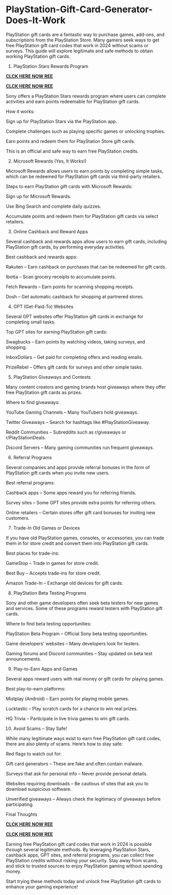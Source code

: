 # PlayStation-Gift-Card-Generator-Does-It-Work
PlayStation gift cards are a fantastic way to purchase games, add-ons, and subscriptions from the PlayStation Store. Many gamers seek ways to get free PlayStation gift card codes that work in 2024 without scams or surveys. This guide will explore legitimate and safe methods to obtain working PlayStation gift cards.

1. PlayStation Stars Rewards Program

**[CLCK HERE NOW REE](https://tinyurl.com/pnsgiftcads)**

**[CLCK HERE NOW REE](https://tinyurl.com/pnsgiftcads)**

Sony offers a PlayStation Stars rewards program where users can complete activities and earn points redeemable for PlayStation gift cards.

How it works:

Sign up for PlayStation Stars via the PlayStation app.

Complete challenges such as playing specific games or unlocking trophies.

Earn points and redeem them for PlayStation Store gift cards.

This is an official and safe way to earn free PlayStation credits.

2. Microsoft Rewards (Yes, It Works!)

Microsoft Rewards allows users to earn points by completing simple tasks, which can be redeemed for PlayStation gift cards via third-party retailers.

Steps to earn PlayStation gift cards with Microsoft Rewards:

Sign up for Microsoft Rewards.

Use Bing Search and complete daily quizzes.

Accumulate points and redeem them for PlayStation gift cards via select retailers.

3. Online Cashback and Reward Apps

Several cashback and rewards apps allow users to earn gift cards, including PlayStation gift cards, by performing everyday activities.

Best cashback and rewards apps:

Rakuten – Earn cashback on purchases that can be redeemed for gift cards.

Ibotta – Scan grocery receipts to accumulate points.

Fetch Rewards – Earn points for scanning shopping receipts.

Dosh – Get automatic cashback for shopping at partnered stores.

4. GPT (Get-Paid-To) Websites

Several GPT websites offer PlayStation gift cards in exchange for completing small tasks.

Top GPT sites for earning PlayStation gift cards:

Swagbucks – Earn points by watching videos, taking surveys, and shopping.

InboxDollars – Get paid for completing offers and reading emails.

PrizeRebel – Offers gift cards for surveys and other simple tasks.

5. PlayStation Giveaways and Contests

Many content creators and gaming brands host giveaways where they offer free PlayStation gift cards as prizes.

Where to find giveaways:

YouTube Gaming Channels – Many YouTubers hold giveaways.

Twitter Giveaways – Search for hashtags like #PlayStationGiveaway.

Reddit Communities – Subreddits such as r/giveaways or r/PlayStationDeals.

Discord Servers – Many gaming communities run frequent giveaways.

6. Referral Programs

Several companies and apps provide referral bonuses in the form of PlayStation gift cards when you invite new users.

Best referral programs:

Cashback apps – Some apps reward you for referring friends.

Survey sites – Some GPT sites provide extra points for referring others.

Online retailers – Certain stores offer gift card bonuses for inviting new customers.

7. Trade-In Old Games or Devices

If you have old PlayStation games, consoles, or accessories, you can trade them in for store credit and convert them into PlayStation gift cards.

Best places for trade-ins:

GameStop – Trade in games for store credit.

Best Buy – Accepts trade-ins for store credit.

Amazon Trade-In – Exchange old devices for gift cards.

8. PlayStation Beta Testing Programs

Sony and other game developers often seek beta testers for new games and services. Some of these programs reward testers with PlayStation gift cards.

Where to find beta testing opportunities:

PlayStation Beta Program – Official Sony beta testing opportunities.

Game developers' websites – Many developers look for testers.

Gaming forums and Discord communities – Stay updated on beta test announcements.

9. Play-to-Earn Apps and Games

Several apps reward users with real money or gift cards for playing games.

Best play-to-earn platforms:

Mistplay (Android) – Earn points for playing mobile games.

Lucktastic – Play scratch cards for a chance to win real prizes.

HQ Trivia – Participate in live trivia games to win gift cards.

10. Avoid Scams – Stay Safe!

While many legitimate ways exist to earn free PlayStation gift card codes, there are also plenty of scams. Here’s how to stay safe:

Red flags to watch out for:

Gift card generators – These are fake and often contain malware.

Surveys that ask for personal info – Never provide personal details.

Websites requiring downloads – Be cautious of sites that ask you to download suspicious software.

Unverified giveaways – Always check the legitimacy of giveaways before participating.

Final Thoughts

**[CLCK HERE NOW REE](https://tinyurl.com/pnsgiftcads)**

**[CLCK HERE NOW REE](https://tinyurl.com/pnsgiftcads)**

Earning free PlayStation gift card codes that work in 2024 is possible through several legitimate methods. By leveraging PlayStation Stars, cashback apps, GPT sites, and referral programs, you can collect free PlayStation credits without risking your security. Stay away from scams, and stick to trusted sources to enjoy PlayStation gaming without spending money.

Start trying these methods today and unlock free PlayStation gift cards to enhance your gaming experience!
